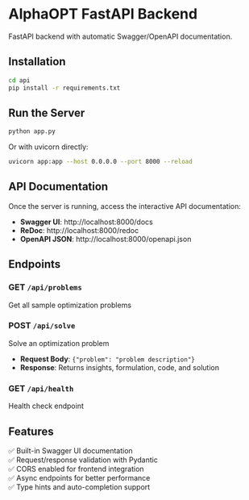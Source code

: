# AlphaOPT FastAPI Backend

FastAPI backend with automatic Swagger/OpenAPI documentation.

## Installation

```bash
cd api
pip install -r requirements.txt
```

## Run the Server

```bash
python app.py
```

Or with uvicorn directly:

```bash
uvicorn app:app --host 0.0.0.0 --port 8000 --reload
```

## API Documentation

Once the server is running, access the interactive API documentation:

- **Swagger UI**: http://localhost:8000/docs
- **ReDoc**: http://localhost:8000/redoc
- **OpenAPI JSON**: http://localhost:8000/openapi.json

## Endpoints

### GET `/api/problems`
Get all sample optimization problems

### POST `/api/solve`
Solve an optimization problem
- **Request Body**: `{"problem": "problem description"}`
- **Response**: Returns insights, formulation, code, and solution

### GET `/api/health`
Health check endpoint

## Features

✅ Built-in Swagger UI documentation  
✅ Request/response validation with Pydantic  
✅ CORS enabled for frontend integration  
✅ Async endpoints for better performance  
✅ Type hints and auto-completion support
